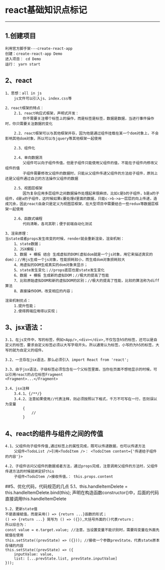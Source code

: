 # react基础知识点标记
----------
## 1.创建项目
	利用官方脚手架---create-react-app
	创建：create-react-app Demo
	进入项目： cd Demo
	运行： yarn start

## 2、react
	1、思想：all in js
		js文件可以引入js、index.css等

	2、react框架的特点：
		2.1、react响应式框架，声明式开发：
			你不需要关注哪个标签上的操作，而是标签是标签，数据是数据，当进行事件操作时，你只需要关注数据的变化

		2.2、react框架可以与其他框架并存，因为他是通过组件挂载在某一个dom对象上，不会影响其他dom对象，所以可以与jquery等其他框架一起使用

		2.3、组件化

		2.4、单向数据流
			父组件可以向子组件传值，但是子组件只能使用父组件的值，不能在子组件内修改父组件的值
			子组件需要修改父组件的数据时，只能从父组件传递父组件的方法给子组件，原则上还是父组件通过自己的方法操作父组件的数据
		
		2.5、视图层框架
			因为复杂应用多层组件之间数据操作处理起来很麻烦，比如c是b的子组件，b是a的子组件，d是a的子组件，这时候如果c要处理d里面的数据，只能c->b->a一层层的向上传递，造成冗余，因此react自身只是定义为视图层框架，在大型项目中需要结合一些redux等数据层框架一起使用

		2.6、函数式编程
			代码清晰，各司其职；便于前端自动化测试

	3、渲染原理：
	当state或者props发生改变的时候，render就会重新渲染，渲染机制：
		1、state数据；
		2、JSX模板；
		3、数据 + 模板 结合 生成虚拟的DOM(虚拟dom就是一个js对象，用它来描述真实的dom)；//用js生成一个js对象，性能损耗较小，而生成dom对象损耗较大
		4、用虚拟的DOM生成真实的dom对象来显示；
		5、state发生变化；//props底层也是state发生变化
		6、数据 + 模板 生成新的虚拟DOM；//极大的提高了性能
		7、比较原始虚拟DOM和新的虚拟DOM的区别；//极大的提高了性能，比较的算法称为diff算法
		8、直接操作DOM，改变相应的内容；

	渲染机制优点：
		1.提升性能；
		2.使得跨端应用得以实现；

## 3、jsx语法：
	3.1、在js文件中，写的标签，例如<App/>,<div></div>,不仅包含h5的标签，还可以是自定义的标签，要求自定义标签必须以大写字母开头。所以通常认为标签，小写的为h5的标签，大写的就为自定义的组件。

	3.2、一旦存在jsx语法，那么必须引入 import React from 'react';

	3.3、由于jsx语法，子级标签必须包含在一个父标签里面，当你在页面不想他显示的时候，可以引用react的占位标签Fragment
	<Fragment>...</Fragment>

	3.4、jsx注释
		3.4.1、{/**/}
		3.4.2、注意如果使用//代表注释，则必须按照以下格式，千万不可写在一行，否则误以为变量
			{
			    //
			}

## 4、react的组件与组件之间的传值
	4.1、父组件向子组件传值,通过标签上的属性完成，既可以传递数据，也可以传递方法
		父组件<TodoList />引用<TodoItem />： <TodoItem content={'传递给子组件的内容'}>

	4.2、子组件访问父组件的数据或者方法，通过props完成，注意调用父组件的方法时，父组件传递方法的时候就绑定好this
		子组件<TodoItem />接收传值，： this.props.content

##5、优化代码，代码规范的几点
	5.1、this.handleItemDelete = this.handleItemDelete.bind(this);
	声明在构造函数constructor()中，后面的代码直接调用this.handleItemDelete

	5.2、更新state值
	不是直接赋值，而是采用() => {return ...}函数的形式；
	() => {return ...} 简写为 () => ({}),大括号外面的()代表return；
	所以综合为：
	const value = e.target.value; //注意，当设置变量不能识别时，需要将变量在外面先赋值在使用
	this.setState((prevState) => ({})); //接收一个参数prevState，代表state原本存储的内容
	this.setState((prevState) => ({
		inputValue: value,
		list: [...prevState.list, prevState.inputValue]
	}));




	